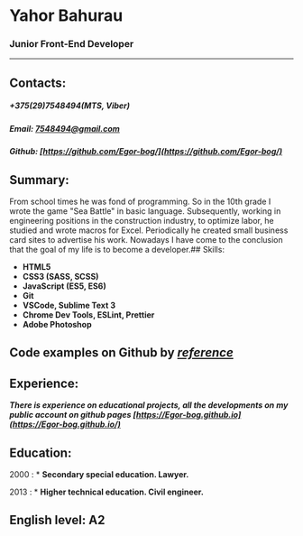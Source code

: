 # Yahor Bahurau

### Junior Front-End Developer
___
## Contacts:
##### +375(29)7548494(MTS, Viber)
##### Email: 7548494@gmail.com
##### Github: [https://github.com/Egor-bog/](https://github.com/Egor-bog/)

## Summary:
From school times he was fond of programming. So in the 10th grade I wrote the game "Sea Battle" in basic language. Subsequently, working in engineering positions in the construction industry, to optimize labor, he studied and wrote macros for Excel. Periodically he created small business card sites to advertise his work. Nowadays I have come to the conclusion that the goal of my life is to become a developer.## Skills:
+ **HTML5**
+ **CSS3 (SASS, SCSS)**
+ **JavaScript (ES5, ES6)**
+ **Git**
+ **VSCode, Sublime Text 3**
+ **Chrome Dev Tools, ESLint, Prettier**
+ **Adobe Photoshop**

## Сode examples on Github by *[reference](https://Egor-bog.github.io/)*

## Experience:

***There is experience on educational projects, all the developments on my public account on github pages [https://Egor-bog.github.io](https://Egor-bog.github.io/)***

## Education:

2000
: * **Secondary special education. Lawyer.**

2013
: * **Higher technical education. Civil engineer.**


## English level: A2